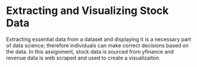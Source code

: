 # Extracting and Visualizing Stock Data

Extracting essential data from a dataset and displaying it is a necessary part of data science; therefore individuals can make correct decisions based on the data. In this assignment, stock data is sourced from yfinance and revenue data is web scraped and used to create a visualizaiton.
